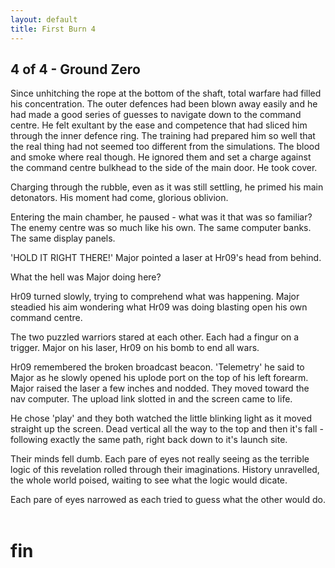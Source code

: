 ```yaml
---
layout: default
title: First Burn 4
---
```


<h2>4 of 4 - Ground Zero</h2>

<p>Since unhitching the rope at the bottom of the shaft, total warfare had filled his concentration.  The outer defences had been blown away easily and he had made a good series of guesses to navigate down to the command centre.  He felt exultant by the ease and competence that had sliced him through the inner defence ring.  The training had prepared him so well that the real thing had not seemed too different from the simulations.  The blood and smoke where real though.  He ignored them and set a charge against the command centre bulkhead to the side of the main door.  He took cover.<br /></p><p>Charging through the rubble, even as it was still settling, he primed his main detonators.  His moment had come, glorious oblivion.<br /></p><p>Entering the main chamber, he paused - what was it that was so familiar?  The enemy centre was so much like his own.  The same computer banks.  The same display panels. </p>&#39;HOLD IT RIGHT THERE!&#39; Major pointed a laser at Hr09&#39;s head from behind.<br />
<p>What the hell was Major doing here?   </p>
<p>Hr09 turned slowly, trying to comprehend what was happening.  Major steadied his aim wondering what Hr09 was doing blasting open his own command centre.   </p><p>The two puzzled warriors stared at each other.  Each had a fingur on a trigger.  Major on his laser, Hr09 on his bomb to end all wars.<br /></p><p>Hr09 remembered the broken broadcast beacon.  &#39;Telemetry&#39; he said to Major as he slowly opened his uplode port on the top of his left forearm.  Major raised the laser a few inches and nodded.  They moved toward the nav computer.  The upload link slotted in and the screen came to life.<br /></p><p>He chose &#39;play&#39; and they both watched the little blinking light as it moved straight up the screen.  Dead vertical all the way to the top and then it&#39;s fall - following exactly the same path, right back down to it&#39;s launch site. </p><p>Their minds fell dumb.  Each pare of eyes not really seeing as the terrible logic of this revelation rolled through their imaginations.  History unravelled, the whole world poised, waiting to see what the logic would dicate. </p>Each pare of eyes narrowed as each tried to guess what the other would do.<br />
<br />

<h1>fin</h1>
